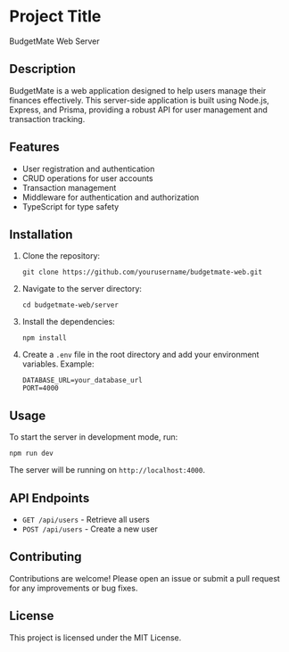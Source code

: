 # Project Title

BudgetMate Web Server

## Description

BudgetMate is a web application designed to help users manage their finances effectively. This server-side application is built using Node.js, Express, and Prisma, providing a robust API for user management and transaction tracking.

## Features

- User registration and authentication
- CRUD operations for user accounts
- Transaction management
- Middleware for authentication and authorization
- TypeScript for type safety

## Installation

1. Clone the repository:
   ```
   git clone https://github.com/yourusername/budgetmate-web.git
   ```

2. Navigate to the server directory:
   ```
   cd budgetmate-web/server
   ```

3. Install the dependencies:
   ```
   npm install
   ```

4. Create a `.env` file in the root directory and add your environment variables. Example:
   ```
   DATABASE_URL=your_database_url
   PORT=4000
   ```

## Usage

To start the server in development mode, run:
```
npm run dev
```

The server will be running on `http://localhost:4000`.

## API Endpoints

- `GET /api/users` - Retrieve all users
- `POST /api/users` - Create a new user

## Contributing

Contributions are welcome! Please open an issue or submit a pull request for any improvements or bug fixes.

## License

This project is licensed under the MIT License.